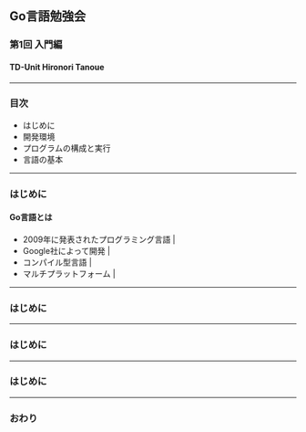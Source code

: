 ## Go言語勉強会
### 第1回 入門編
#### TD-Unit Hironori Tanoue
---
### 目次
+ はじめに
+ 開発環境
+ プログラムの構成と実行
+ 言語の基本
---
### はじめに
#### Go言語とは
- 2009年に発表されたプログラミング言語 |
- Google社によって開発 |
- コンパイル型言語 |
- マルチプラットフォーム |
---
### はじめに
---
### はじめに
---
### はじめに
---
### おわり
